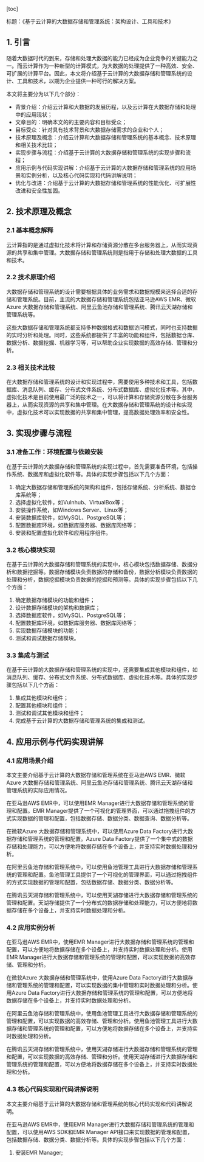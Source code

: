 
[toc]                    
                
                
标题：《基于云计算的大数据存储和管理系统：架构设计、工具和技术》

## 1. 引言

随着大数据时代的到来，存储和处理大数据的能力已经成为企业竞争的关键能力之一。而云计算作为一种新型的计算模式，为大数据的处理提供了一种高效、安全、可扩展的计算平台。因此，本文将介绍基于云计算的大数据存储和管理系统的设计、工具和技术，以期为企业提供一种可行的解决方案。

本文将主要分为以下几个部分：

- 背景介绍：介绍云计算和大数据的发展历程，以及云计算在大数据存储和处理中的应用现状；
- 文章目的：明确本文的的主要内容和目标受众；
- 目标受众：针对具有技术背景和大数据存储需求的企业和个人；
- 技术原理及概念：介绍云计算和大数据存储和管理系统的基本概念、技术原理和相关技术比较；
- 实现步骤与流程：介绍基于云计算的大数据存储和管理系统的实现步骤和流程；
- 应用示例与代码实现讲解：介绍基于云计算的大数据存储和管理系统的应用场景和实例分析，以及核心代码实现和代码讲解说明；
- 优化与改进：介绍基于云计算的大数据存储和管理系统的性能优化、可扩展性改进和安全性加固。

## 2. 技术原理及概念

### 2.1 基本概念解释

云计算指的是通过虚拟化技术将计算和存储资源分散在多台服务器上，从而实现资源的共享和集中管理。大数据存储和管理系统则是指用于存储和处理大数据的工具和技术。

### 2.2 技术原理介绍

大数据存储和管理系统的设计需要根据具体的业务需求和数据规模来选择合适的存储和管理系统。目前，主流的大数据存储和管理系统包括亚马逊AWS EMR、微软 Azure 大数据存储和管理系统、阿里云鱼池存储和管理系统、腾讯云天湖存储和管理系统等。

这些大数据存储和管理系统都支持多种数据格式和数据访问模式，同时也支持数据的实时分析和处理。同时，这些系统都提供了丰富的功能和组件，包括数据仓库、数据分析、数据挖掘、机器学习等，可以帮助企业实现数据的高效存储、管理和分析。

### 2.3 相关技术比较

在大数据存储和管理系统的设计和实现过程中，需要使用多种技术和工具，包括数据库、消息队列、缓存、分布式文件系统、分布式数据库、虚拟化技术等。其中，虚拟化技术是目前使用最广泛的技术之一，可以将计算和存储资源分散在多台服务器上，从而实现资源的共享和集中管理。在大数据存储和管理系统的设计和实现中，虚拟化技术可以实现数据的共享和集中管理，提高数据处理效率和安全性。

## 3. 实现步骤与流程

### 3.1 准备工作：环境配置与依赖安装

在基于云计算的大数据存储和管理系统的实现过程中，首先需要准备环境，包括操作系统、数据库和虚拟化软件等。具体的实现步骤包括以下几个方面：

1. 确定大数据存储和管理系统的架构和组件，包括存储系统、分析系统、数据仓库系统等；
2. 选择虚拟化软件，如Vulnhub、VirtualBox等；
3. 安装操作系统，如Windows Server、Linux等；
4. 安装数据库软件，如MySQL、PostgreSQL等；
5. 配置数据库环境，如数据库服务器、数据库网络等；
6. 安装和配置虚拟化软件和应用程序组件。

### 3.2 核心模块实现

在基于云计算的大数据存储和管理系统的实现中，核心模块包括数据存储、数据分析和数据挖掘等。数据存储模块负责数据的存储和备份，数据分析模块负责数据的处理和分析，数据挖掘模块负责数据的挖掘和预测等。具体的实现步骤包括以下几个方面：

1. 确定数据存储模块的功能和组件；
2. 设计数据存储模块的架构和数据库；
3. 选择数据库软件，如MySQL、PostgreSQL等；
4. 配置数据库环境，如数据库服务器、数据库网络等；
5. 实现数据存储模块的功能；
6. 测试和调试数据存储模块。

### 3.3 集成与测试

在基于云计算的大数据存储和管理系统的实现中，还需要集成其他模块和组件，如消息队列、缓存、分布式文件系统、分布式数据库、虚拟化技术等。具体的实现步骤包括以下几个方面：

1. 集成其他模块和组件；
2. 配置其他模块和组件；
3. 测试和调试其他模块和组件；
4. 完成基于云计算的大数据存储和管理系统的集成和测试。

## 4. 应用示例与代码实现讲解

### 4.1 应用场景介绍

本文主要介绍基于云计算的大数据存储和管理系统在亚马逊AWS EMR、微软Azure 大数据存储和管理系统、阿里云鱼池存储和管理系统、腾讯云天湖存储和管理系统的实际应用情况。

在亚马逊AWS EMR中，可以使用EMR Manager进行大数据存储和管理系统的管理和配置。EMR Manager提供了一个可视化的管理界面，可以通过拖拽组件的方式实现数据的管理和配置，包括数据存储、数据分类、数据查询、数据分析等。

在微软Azure 大数据存储和管理系统中，可以使用Azure Data Factory进行大数据存储和管理系统的管理和配置。Azure Data Factory提供了一个集中式的数据存储和处理能力，可以方便地将数据存储在多个设备上，并支持实时数据处理和分析。

在阿里云鱼池存储和管理系统中，可以使用鱼池管理工具进行大数据存储和管理系统的管理和配置。鱼池管理工具提供了一个可视化的管理界面，可以通过拖拽组件的方式实现数据的管理和配置，包括数据存储、数据分类、数据分析等。

在腾讯云天湖存储和管理系统中，可以使用天湖存储进行大数据存储和管理系统的管理和配置。天湖存储提供了一个分布式的数据存储和处理能力，可以方便地将数据存储在多个设备上，并支持实时数据处理和分析。

### 4.2 应用实例分析

在亚马逊AWS EMR中，使用EMR Manager进行大数据存储和管理系统的管理和配置，可以方便地将数据存储在多个设备上，并支持实时数据处理和分析。使用EMR Manager进行大数据存储和管理系统的管理和配置，可以实现数据的高效存储、管理和分析。

在微软Azure 大数据存储和管理系统中，使用Azure Data Factory进行大数据存储和管理系统的管理和配置，可以实现数据的集中管理和实时数据处理和分析。使用Azure Data Factory进行大数据存储和管理系统的管理和配置，可以方便地将数据存储在多个设备上，并支持实时数据处理和分析。

在阿里云鱼池存储和管理系统中，使用鱼池管理工具进行大数据存储和管理系统的管理和配置，可以实现数据的高效存储、管理和分析。使用鱼池管理工具进行大数据存储和管理系统的管理和配置，可以方便地将数据存储在多个设备上，并支持实时数据处理和分析。

在腾讯云天湖存储和管理系统中，使用天湖存储进行大数据存储和管理系统的管理和配置，可以实现数据的高效存储、管理和分析。使用天湖存储进行大数据存储和管理系统的管理和配置，可以方便地将数据存储在多个设备上，并支持实时数据处理和分析。

### 4.3 核心代码实现和代码讲解说明

本文主要介绍基于云计算的大数据存储和管理系统的核心代码实现和代码讲解说明。

在亚马逊AWS EMR中，使用EMR Manager进行大数据存储和管理系统的管理和配置，可以使用AWS SDK和EMR Manager API接口来实现数据的管理和配置，包括数据存储、数据分类、数据分析等。具体的实现步骤包括以下几个方面：

1. 安装EMR Manager;

